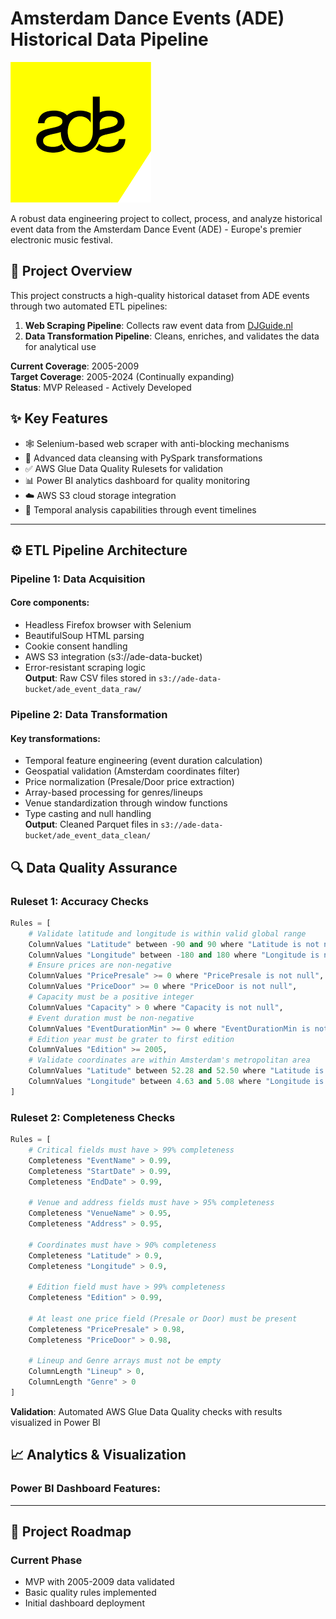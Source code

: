 # Amsterdam Dance Events (ADE) Historical Data Pipeline

<img src="./assets/ade_logo.png" alt="ADE Logo" >

A robust data engineering project to collect, process, and analyze historical event data from the Amsterdam Dance Event (ADE) - Europe's premier electronic music festival.

## 📖 Project Overview

This project constructs a high-quality historical dataset from ADE events through two automated ETL pipelines:

1. **Web Scraping Pipeline**: Collects raw event data from [DJGuide.nl](https://www.djguide.nl)
2. **Data Transformation Pipeline**: Cleans, enriches, and validates the data for analytical use

**Current Coverage**: 2005-2009\
**Target Coverage**: 2005-2024 (Continually expanding)\
**Status**: MVP Released - Actively Developed

## ✨ Key Features

- 🕸️ Selenium-based web scraper with anti-blocking mechanisms
- 🧹 Advanced data cleansing with PySpark transformations
- ✅ AWS Glue Data Quality Rulesets for validation
- 📊 Power BI analytics dashboard for quality monitoring
- ☁️ AWS S3 cloud storage integration
- 📆 Temporal analysis capabilities through event timelines

---

## ⚙️ ETL Pipeline Architecture

### Pipeline 1: Data Acquisition

#### Core components:

- Headless Firefox browser with Selenium
- BeautifulSoup HTML parsing
- Cookie consent handling
- AWS S3 integration (s3://ade-data-bucket)
- Error-resistant scraping logic\
  **Output**: Raw CSV files stored in `s3://ade-data-bucket/ade_event_data_raw/`

### Pipeline 2: Data Transformation

#### Key transformations:

- Temporal feature engineering (event duration calculation)
- Geospatial validation (Amsterdam coordinates filter)
- Price normalization (Presale/Door price extraction)
- Array-based processing for genres/lineups
- Venue standardization through window functions
- Type casting and null handling\
  **Output**: Cleaned Parquet files in `s3://ade-data-bucket/ade_event_data_clean/`

## 🔍 Data Quality Assurance

### Ruleset 1: Accuracy Checks

```python
Rules = [
    # Validate latitude and longitude is within valid global range
    ColumnValues "Latitude" between -90 and 90 where "Latitude is not null",
    ColumnValues "Longitude" between -180 and 180 where "Longitude is not null",
    # Ensure prices are non-negative
    ColumnValues "PricePresale" >= 0 where "PricePresale is not null",
    ColumnValues "PriceDoor" >= 0 where "PriceDoor is not null",
    # Capacity must be a positive integer
    ColumnValues "Capacity" > 0 where "Capacity is not null",
    # Event duration must be non-negative
    ColumnValues "EventDurationMin" >= 0 where "EventDurationMin is not null",
    # Edition year must be grater to first edition
    ColumnValues "Edition" >= 2005,
    # Validate coordinates are within Amsterdam's metropolitan area
    ColumnValues "Latitude" between 52.28 and 52.50 where "Latitude is not null",  
    ColumnValues "Longitude" between 4.63 and 5.08 where "Longitude is not null"
]
```

### Ruleset 2: Completeness Checks

```python
Rules = [
    # Critical fields must have > 99% completeness
    Completeness "EventName" > 0.99,
    Completeness "StartDate" > 0.99,
    Completeness "EndDate" > 0.99,
    
    # Venue and address fields must have > 95% completeness
    Completeness "VenueName" > 0.95,
    Completeness "Address" > 0.95,
    
    # Coordinates must have > 90% completeness
    Completeness "Latitude" > 0.9,
    Completeness "Longitude" > 0.9,
    
    # Edition field must have > 99% completeness
    Completeness "Edition" > 0.99,
    
    # At least one price field (Presale or Door) must be present
    Completeness "PricePresale" > 0.98,
    Completeness "PriceDoor" > 0.98,
    
    # Lineup and Genre arrays must not be empty
    ColumnLength "Lineup" > 0,
    ColumnLength "Genre" > 0
]
```

**Validation**: Automated AWS Glue Data Quality checks with results visualized in Power BI

## 📈 Analytics & Visualization

### Power BI Dashboard Features:



---

## 🚧 Project Roadmap

### Current Phase

- MVP with 2005-2009 data validated
- Basic quality rules implemented
- Initial dashboard deployment
